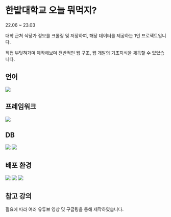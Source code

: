 # 한밭대학교 오늘 뭐먹지?
22.06 ~ 23.03

대학 근처 식당가 정보를 크롤링 및 저장하여,
해당 데이터를 제공하는 1인 프로젝트입니다.

직접 부딪혀가며 제작해보며 전반적인 웹 구조, 웹 개발의 기초지식을 체득할 수 있었습니다.

## 언어
<img src="https://img.shields.io/badge/JavaScript-F7DF1E?style=for-the-badge&logo=JavaScript&logoColor=white"/>

## 프레임워크
<img src="https://img.shields.io/badge/React-61DAFB?style=for-the-badge&logo=React&logoColor=white"/>

## DB
<img src="https://img.shields.io/badge/MySQL-4479A1?style=for-the-badge&logo=MySQL&logoColor=white"/> <img src="https://img.shields.io/badge/MongoDB-47A248?style=for-the-badge&logo=MongoDB&logoColor=white"/>

## 배포 환경
<img src="https://img.shields.io/badge/Nginx-009639?style=for-the-badge&logo=Nginx&logoColor=white"/> <img src="https://img.shields.io/badge/Node.js-339933?style=for-the-badge&logo=Node.js&logoColor=white"/> <img src="https://img.shields.io/badge/Amazon EC2-FF9900?style=for-the-badge&logo=AmazonEC2&logoColor=white"/>

## 참고 강의
필요에 따라 여러 유튜브 영상 및 구글링을 통해 제작하였습니다.

